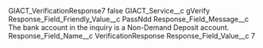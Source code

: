 <?xml version="1.0" encoding="UTF-8"?>
<CustomMetadata xmlns="http://soap.sforce.com/2006/04/metadata" xmlns:xsi="http://www.w3.org/2001/XMLSchema-instance" xmlns:xsd="http://www.w3.org/2001/XMLSchema">
    <label>GIACT_VerificationResponse7</label>
    <protected>false</protected>
    <values>
        <field>GIACT_Service__c</field>
        <value xsi:type="xsd:string">gVerify</value>
    </values>
    <values>
        <field>Response_Field_Friendly_Value__c</field>
        <value xsi:type="xsd:string">PassNdd</value>
    </values>
    <values>
        <field>Response_Field_Message__c</field>
        <value xsi:type="xsd:string">The bank account in the inquiry is a Non-Demand Deposit account.</value>
    </values>
    <values>
        <field>Response_Field_Name__c</field>
        <value xsi:type="xsd:string">VerificationResponse</value>
    </values>
    <values>
        <field>Response_Field_Value__c</field>
        <value xsi:type="xsd:string">7</value>
    </values>
</CustomMetadata>
